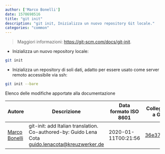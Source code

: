 ```yaml
---
author: ['Marco Bonelli']
date: 1578698516
title: "git init"
description: "git init, Inizializza un nuovo repository Git locale."
categories: "common"
---
```

> Maggiori informazioni: <https://git-scm.com/docs/git-init>.

- Inizializza un nuovo repository locale:

```bash
git init
```

- Inizializza un repository di soli dati, adatto per essere usato come server remoto accessibile via ssh:

```bash
git init --bare
```
Elenco delle modifiche apportate alla documentazione


Autore | Descrizione | Data formato ISO 8601 | Collegamento a GitHub
------|-----|-----|-----
[Marco Bonelli](mailto:marco@mebeim.net) | git-init: add Italian translation. Co-authored-by: Guido Lena Cota <guido.lenacota@kreuzwerker.de> | 2020-01-11T00:21:56 | [36e37a07fd73](https://github.com/tldr-pages/tldr/commit/36e37a07fd73d9bcae443d547f7aac978e9318da)

